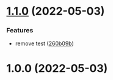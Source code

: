 # [1.1.0](https://github.com/Yoann-Abbes/Semantic-Release-Test/compare/v1.0.0...v1.1.0) (2022-05-03)


### Features

* remove test ([260b09b](https://github.com/Yoann-Abbes/Semantic-Release-Test/commit/260b09b4abce5aff3673b6e5adaee8a11637750a))

# 1.0.0 (2022-05-03)
